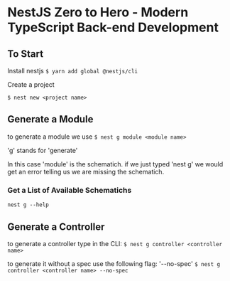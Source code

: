 # NestJS Zero to Hero - Modern TypeScript Back-end Development

## To Start

Install nestjs
`$ yarn add global @nestjs/cli`

Create a project

`$ nest new <project name>`

## Generate a Module

to generate a module we use
`$ nest g module <module name>`

'g' stands for 'generate'

In this case 'module' is the schematich.
if we just typed 'nest g' we would get an error telling us we are missing the schematich.

### Get a List of Available Schematichs

`nest g --help`

## Generate a Controller

to generate a controller type in the CLI:
`$ nest g controller <controller name>`

to generate it without a spec use the following flag:
'--no-spec'
`$ nest g controller <controller name> --no-spec`
